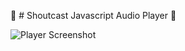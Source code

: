 :musical_score: # Shoutcast Javascript Audio Player :musical_score:

![Player Screenshot](https://raw.githubusercontent.com/karthikindia/shoutcast-javascript-player/master/images/shoutcastjsplayer.png)
